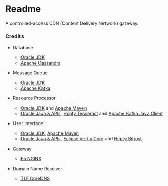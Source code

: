 # Readme
A controlled-access CDN (Content Delivery Network) gateway.

### Credits

- Database
  - [Oracle JDK](https://docs.oracle.com/en/java/javase/17/)
  - [Apache Cassandra](https://cassandra.apache.org/)

- Message Queue
  - [Oracle JDK](https://docs.oracle.com/en/java/javase/21/)
  - [Apache Kafka](https://kafka.apache.org/)

- Resource Processor
  - [Oracle JDK](https://docs.oracle.com/en/java/javase/21/) and [Apache Maven](https://maven.apache.org/)
  - [Oracle Java & APIs](https://docs.oracle.com/en/java/javase/21/), [Hcpty Tesseract](https://github.com/Hcpty/tesseract) and [Apache Kafka Java Client](https://kafka.apache.org/documentation/#api)

- User Interface
  - [Oracle JDK](https://docs.oracle.com/en/java/javase/21/), [Apache Maven](https://maven.apache.org/)
  - [Oracle Java & APIs](https://docs.oracle.com/en/java/javase/21/), [Eclipse Vert.x Core](https://github.com/eclipse-vertx/vert.x) and [Hcpty Bifrost](https://github.com/Hcpty/bifrost)

- Gateway
  - [F5 NGINX](https://www.f5.com/products/nginx)

- Domain Name Resolver
  - [TLF CoreDNS](https://github.com/coredns/coredns)
